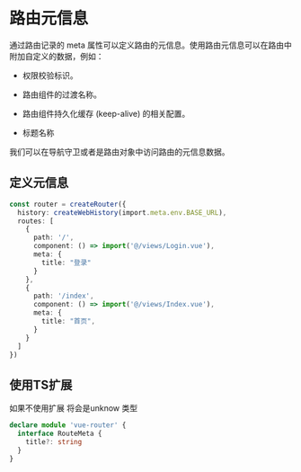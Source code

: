 # 路由元信息

通过路由记录的 meta 属性可以定义路由的元信息。使用路由元信息可以在路由中附加自定义的数据，例如：

- 权限校验标识。

- 路由组件的过渡名称。
- 路由组件持久化缓存 (keep-alive) 的相关配置。
- 标题名称

我们可以在导航守卫或者是路由对象中访问路由的元信息数据。

## 定义元信息

```typescript
const router = createRouter({
  history: createWebHistory(import.meta.env.BASE_URL),
  routes: [
    {
      path: '/',
      component: () => import('@/views/Login.vue'),
      meta: {
        title: "登录"
      }
    },
    {
      path: '/index',
      component: () => import('@/views/Index.vue'),
      meta: {
        title: "首页",
      }
    }
  ]
})
```

## 使用TS扩展

如果不使用扩展 将会是unknow 类型

```typescript
declare module 'vue-router' {
  interface RouteMeta {
    title?: string
  }
}
```


